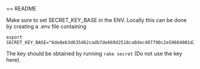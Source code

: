 == README

Make sure to set SECRET_KEY_BASE in the ENV. Locally this can be done by creating
a .env file containing
```
export SECRET_KEY_BASE="6de8eb3d635d62cadb7de669d2518ca0dec407790c2e59664001d22e4dda0efaf898af01b1bfc0526937322a1f26440c19307d69e75da5aa0dbec2c48b215a02"
```
The key should be obtained by running `rake secret` (Do not use the key here).
